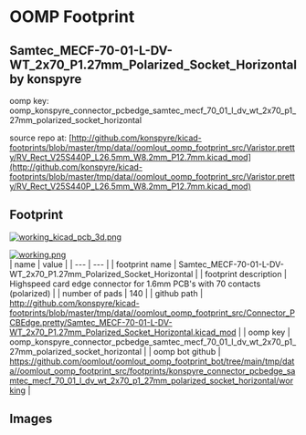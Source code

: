 # OOMP Footprint  
## Samtec_MECF-70-01-L-DV-WT_2x70_P1.27mm_Polarized_Socket_Horizontal  by konspyre  
  
oomp key: oomp_konspyre_connector_pcbedge_samtec_mecf_70_01_l_dv_wt_2x70_p1_27mm_polarized_socket_horizontal  
  
source repo at: [http://github.com/konspyre/kicad-footprints/blob/master/tmp/data//oomlout_oomp_footprint_src/Varistor.pretty/RV_Rect_V25S440P_L26.5mm_W8.2mm_P12.7mm.kicad_mod](http://github.com/konspyre/kicad-footprints/blob/master/tmp/data//oomlout_oomp_footprint_src/Varistor.pretty/RV_Rect_V25S440P_L26.5mm_W8.2mm_P12.7mm.kicad_mod)  
## Footprint  
  
[![working_kicad_pcb_3d.png](working_kicad_pcb_3d_600.png)](working_kicad_pcb_3d.png)  
  
[![working.png](working_600.png)](working.png)  
| name | value | 
| --- | --- | 
| footprint name | Samtec_MECF-70-01-L-DV-WT_2x70_P1.27mm_Polarized_Socket_Horizontal | 
| footprint description | Highspeed card edge connector for 1.6mm PCB's with 70 contacts (polarized) | 
| number of pads | 140 | 
| github path | http://github.com/konspyre/kicad-footprints/blob/master/tmp/data//oomlout_oomp_footprint_src/Connector_PCBEdge.pretty/Samtec_MECF-70-01-L-DV-WT_2x70_P1.27mm_Polarized_Socket_Horizontal.kicad_mod | 
| oomp key | oomp_konspyre_connector_pcbedge_samtec_mecf_70_01_l_dv_wt_2x70_p1_27mm_polarized_socket_horizontal | 
| oomp bot github | https://github.com/oomlout/oomlout_oomp_footprint_bot/tree/main/tmp/data//oomlout_oomp_footprint_src/footprints/konspyre_connector_pcbedge_samtec_mecf_70_01_l_dv_wt_2x70_p1_27mm_polarized_socket_horizontal/working | 
## Images  

